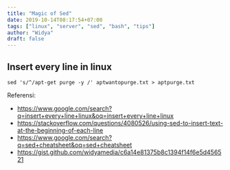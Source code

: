 ```yaml
---
title: "Magic of Sed"
date: 2019-10-14T08:17:54+07:00
tags: ["linux", "server", "sed", "bash", "tips"]
author: "Widya"
draft: false
---
```


## Insert every line in linux

```
sed 's/^/apt-get purge -y /' aptwantopurge.txt > aptpurge.txt
```

Referensi:

* https://www.google.com/search?q=insert+every+line+linux&oq=insert+every+line+linux
* https://stackoverflow.com/questions/4080526/using-sed-to-insert-text-at-the-beginning-of-each-line
* https://www.google.com/search?q=sed+cheatsheet&oq=sed+cheatsheet
* https://gist.github.com/widyamedia/c6a14e81375b8c1394f14f6e5d456521
